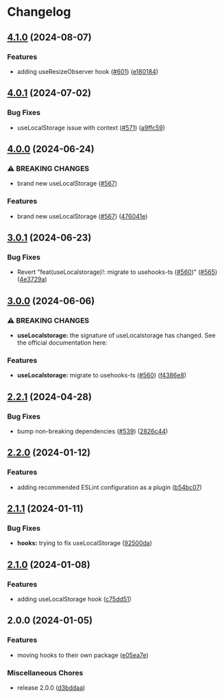 # Changelog

## [4.1.0](https://github.com/aversini/ui-components/compare/ui-hooks-v4.0.1...ui-hooks-v4.1.0) (2024-08-07)


### Features

* adding useResizeObserver hook ([#601](https://github.com/aversini/ui-components/issues/601)) ([e180184](https://github.com/aversini/ui-components/commit/e180184ee7a88dfdef0e1851de8f3972d4f5c59c))

## [4.0.1](https://github.com/aversini/ui-components/compare/ui-hooks-v4.0.0...ui-hooks-v4.0.1) (2024-07-02)


### Bug Fixes

* useLocalStorage issue with context ([#571](https://github.com/aversini/ui-components/issues/571)) ([a9ffc59](https://github.com/aversini/ui-components/commit/a9ffc592e08e1bf6fc9f07118a93c62d55fd1d33))

## [4.0.0](https://github.com/aversini/ui-components/compare/ui-hooks-v3.0.1...ui-hooks-v4.0.0) (2024-06-24)


### ⚠ BREAKING CHANGES

* brand new useLocalStorage ([#567](https://github.com/aversini/ui-components/issues/567))

### Features

* brand new useLocalStorage ([#567](https://github.com/aversini/ui-components/issues/567)) ([476041e](https://github.com/aversini/ui-components/commit/476041e45bb1324563ac08e136097477d3a434bd))

## [3.0.1](https://github.com/aversini/ui-components/compare/ui-hooks-v3.0.0...ui-hooks-v3.0.1) (2024-06-23)


### Bug Fixes

* Revert "feat(useLocalstorage)!: migrate to usehooks-ts ([#560](https://github.com/aversini/ui-components/issues/560))" ([#565](https://github.com/aversini/ui-components/issues/565)) ([4e3729a](https://github.com/aversini/ui-components/commit/4e3729a504c836350bd31c4f0c580386bf73ed44))

## [3.0.0](https://github.com/aversini/ui-components/compare/ui-hooks-v2.2.1...ui-hooks-v3.0.0) (2024-06-06)


### ⚠ BREAKING CHANGES

* **useLocalstorage:** the signature of useLocalstorage has changed. See the official documentation here:

### Features

* **useLocalstorage:** migrate to usehooks-ts ([#560](https://github.com/aversini/ui-components/issues/560)) ([f4386e8](https://github.com/aversini/ui-components/commit/f4386e84448064459b8a9876e72a8bb7f6a02d10))

## [2.2.1](https://github.com/aversini/ui-components/compare/ui-hooks-v2.2.0...ui-hooks-v2.2.1) (2024-04-28)


### Bug Fixes

* bump non-breaking dependencies ([#539](https://github.com/aversini/ui-components/issues/539)) ([2826c44](https://github.com/aversini/ui-components/commit/2826c44c5a55bf45b97072a1865964c30d05a302))

## [2.2.0](https://github.com/aversini/ui-components/compare/ui-hooks-v2.1.1...ui-hooks-v2.2.0) (2024-01-12)


### Features

* adding recommended ESLint configuration as a plugin ([b54bc07](https://github.com/aversini/ui-components/commit/b54bc071c2add09aefada2a807dc4cc148d58539))

## [2.1.1](https://github.com/aversini/ui-components/compare/ui-hooks-v2.1.0...ui-hooks-v2.1.1) (2024-01-11)


### Bug Fixes

* **hooks:** trying to fix useLocalStorage ([92500da](https://github.com/aversini/ui-components/commit/92500da5f8b00d43fd99a4f6c5cac6bc449fbeeb))

## [2.1.0](https://github.com/aversini/ui-components/compare/ui-hooks-v2.0.0...ui-hooks-v2.1.0) (2024-01-08)


### Features

* adding useLocalStorage hook ([c75dd51](https://github.com/aversini/ui-components/commit/c75dd5194e5bb7f0743b5d21b68ff38dc6b3e94e))

## 2.0.0 (2024-01-05)


### Features

* moving hooks to their own package ([e05ea7e](https://github.com/aversini/ui-components/commit/e05ea7e4b56c27910666ecaac9d475f0f771bb62))


### Miscellaneous Chores

* release 2.0.0 ([d3bddaa](https://github.com/aversini/ui-components/commit/d3bddaa527928c60971d0b6d4b95ea5f61e9314e))
